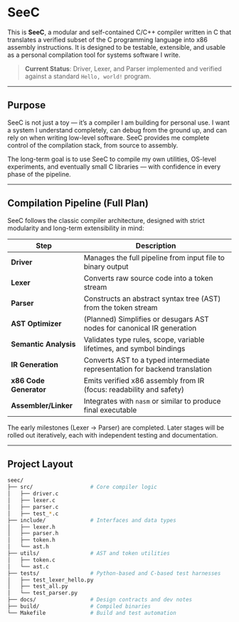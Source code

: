 # SeeC

This is **SeeC**, a modular and self-contained C/C++ compiler written in C that translates a verified subset of the C programming language into x86 assembly instructions. It is designed to be testable, extensible, and usable as a personal compilation tool for systems software I write.

> **Current Status**: Driver, Lexer, and Parser implemented and verified against a standard `Hello, world!` program.

---

## Purpose

SeeC is not just a toy — it’s a compiler I am building for personal use. I want a system I understand completely, can debug from the ground up, and can rely on when writing low-level software. SeeC provides me complete control of the compilation stack, from source to assembly.

The long-term goal is to use SeeC to compile my own utilities, OS-level experiments, and eventually small C libraries — with confidence in every phase of the pipeline.

---

## Compilation Pipeline (Full Plan)

SeeC follows the classic compiler architecture, designed with strict modularity and long-term extensibility in mind:

| Step                   | Description                                                                 |
|------------------------|-----------------------------------------------------------------------------|
| **Driver**             | Manages the full pipeline from input file to binary output                  |
| **Lexer**              | Converts raw source code into a token stream                                |
| **Parser**             | Constructs an abstract syntax tree (AST) from the token stream              |
| **AST Optimizer**      | (Planned) Simplifies or desugars AST nodes for canonical IR generation      |
| **Semantic Analysis**  | Validates type rules, scope, variable lifetimes, and symbol bindings        |
| **IR Generation**      | Converts AST to a typed intermediate representation for backend translation |
| **x86 Code Generator** | Emits verified x86 assembly from IR (focus: readability and safety)         |
| **Assembler/Linker**   | Integrates with `nasm` or similar to produce final executable               |

The early milestones (Lexer -> Parser) are completed. Later stages will be rolled out iteratively, each with independent testing and documentation.

---

## Project Layout

```bash
seec/
├── src/                  # Core compiler logic
│   ├── driver.c
│   ├── lexer.c
│   ├── parser.c
│   ├── test_*.c
├── include/              # Interfaces and data types
│   ├── lexer.h
│   ├── parser.h
│   ├── token.h
│   └── ast.h
├── utils/                # AST and token utilities
│   ├── token.c
│   └── ast.c
├── tests/                # Python-based and C-based test harnesses
│   ├── test_lexer_hello.py
│   ├── test_all.py
│   └── test_parser.py
├── docs/                 # Design contracts and dev notes
├── build/                # Compiled binaries
└── Makefile              # Build and test automation
